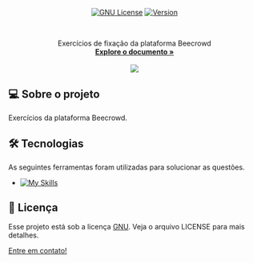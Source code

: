<div align="center">

[![GNU License][license-shield]][license-url]
[![Version][version-shield]][version-shield]

</div>

<br />
<div align="center">
  <p align="center">
   Exercícios de fixação da plataforma Beecrowd
    <br />
    <a href="https://github.com/Mtheuxa/Beecrowd"><strong>Explore o documento »</strong></a>
    <br />
    <br />
    <img src="https://img.shields.io/github/followers/Mtheuxa?style=social" />
  </p>
</div>

## 💻 Sobre o projeto

Exercícios da plataforma Beecrowd.

## 🛠 Tecnologias

As seguintes ferramentas foram utilizadas para solucionar as questões.

* [![My Skills](https://skillicons.dev/icons?i=c,postgres)](https://skillicons.dev)

## 📝 Licença

Esse projeto está sob a licença [GNU][license-url]. Veja o arquivo LICENSE para mais detalhes.

[Entre em contato!][linkedin]

<!-- LINKS E IMAGENS -->

[linkedin]: https://www.linkedin.com/in/matheuspaulucci/

[license-shield]: https://img.shields.io/badge/LICENSE-GNU-green?style=for-the-badge
[license-url]: ./LICENSE

[version-shield]: https://img.shields.io/badge/VERSION-3.0.1-dc3545?style=for-the-badge
